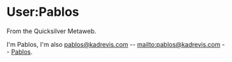 
# User:Pablos

From the Quicksilver Metaweb.

I'm Pablos, I'm also pablos@kadrevis.com -- [mailto:pablos@kadrevis.com](/mailto-pablos-kadrevis-com) -- [Pablos](/user-pablos).
